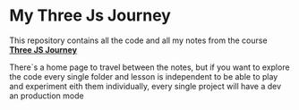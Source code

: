 # **My Three Js Journey**

This repository contains all the code and all my notes from the course [**Three JS Journey**](https://threejs-journey.xyz/)

There`s a home page to travel between the notes, but if you want to explore the code every single folder and lesson is independent to be able to play and experiment eith them individually, every single project will have a dev an production mode
